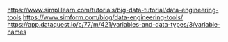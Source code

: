 https://www.simplilearn.com/tutorials/big-data-tutorial/data-engineering-tools
https://www.simform.com/blog/data-engineering-tools/
https://app.dataquest.io/c/77/m/421/variables-and-data-types/3/variable-names

